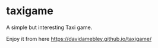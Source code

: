 # taxigame
A simple but interesting Taxi game.

Enjoy it from here https://davidamebley.github.io/taxigame/
